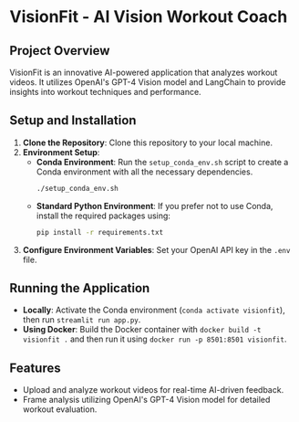# VisionFit - AI Vision Workout Coach

## Project Overview
VisionFit is an innovative AI-powered application that analyzes workout videos. It utilizes OpenAI's GPT-4 Vision model and LangChain to provide insights into workout techniques and performance.

## Setup and Installation
1. **Clone the Repository**: Clone this repository to your local machine.
2. **Environment Setup**:
   - **Conda Environment**: Run the `setup_conda_env.sh` script to create a Conda environment with all the necessary dependencies. 
     ```bash
     ./setup_conda_env.sh
     ```
   - **Standard Python Environment**: If you prefer not to use Conda, install the required packages using:
     ```bash
     pip install -r requirements.txt
     ```
3. **Configure Environment Variables**: Set your OpenAI API key in the `.env` file.

## Running the Application
- **Locally**: Activate the Conda environment (`conda activate visionfit`), then run `streamlit run app.py`.
- **Using Docker**: Build the Docker container with `docker build -t visionfit .` and then run it using `docker run -p 8501:8501 visionfit`.

## Features
- Upload and analyze workout videos for real-time AI-driven feedback.
- Frame analysis utilizing OpenAI's GPT-4 Vision model for detailed workout evaluation.

